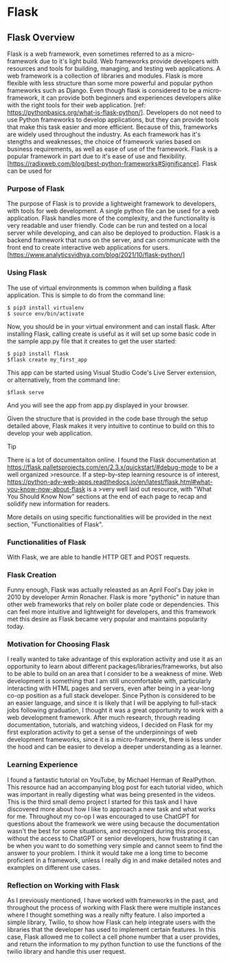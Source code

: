 # **Flask**

## **Flask Overview**
Flask is a web framework, even sometimes referred to as a micro-framework due to it's light build. Web frameworks provide developers
with resources and tools for building, managing, and testing web applications. A web framework is a collection of libraries and modules. Flask is more flexible 
with less structure than some more powerful and popular python frameworks such as Django. Even though flask is considered to be a micro-framework,
it can provide both beginners and experiences developers alike with the right tools for their web application. [ref: https://pythonbasics.org/what-is-flask-python/]. Developers do not need to use Python frameworks to develop applications, but they can provide tools that make this task easier and more efficient. Because of this, frameworks are widely used throughout the industry. As each framework has it's stengths and weaknesses, the choice of framework varies based on business requirements, as well as ease of use of the framework. Flask is a popular framework in part due to it's ease of use and flexibility. [https://radixweb.com/blog/best-python-frameworks#Significance]. Flask can be used for 

### **Purpose of Flask**
The purpose of Flask is to provide a lightweight framework to developers, with tools for web development. A single python file can be used for a web application. Flask handles more of the complexity, and the functionality is very readable and user friendly. Code can be run and tested on a local server while developing, and can also be deployed to production. Flask is a backend framework that runs on the server, and can communicate with the front end to create interactive web applications for users. [https://www.analyticsvidhya.com/blog/2021/10/flask-python/]

### **Using Flask**
The use of virtual environments is common when building a flask application. This is simple to do from the command line:
``` 
$ pip3 install virtualenv
$ source env/bin/activate
```
Now, you should be in your virtual environment and can install flask. After installing Flask, calling create is useful as it will set up some basic code in the sample app.py file that it creates to get the user started:
```
$ pip3 install flask
$flask create my_first_app
```
This app can be started using Visual Studio Code's Live Server extension, or alternatively, from the command line:
```
$flask serve
```
And you will see the app from app.py displayed in your browser. 

Given the structure that is provided in the code base through the setup detailed above, Flask makes it very intuitive to continue to build on this to develop your web application. 

>[!TIP]
>There is a lot of documentaiton online. I found the Flask documentation at https://flask.palletsprojects.com/en/2.3.x/quickstart/#debug-mode to be a well organized >resource. If a step-by-step learning resource is of interest, https://python-adv-web-apps.readthedocs.io/en/latest/flask.html#what-you-know-now-about-flask is a >very well laid out resource, with "What You Should Know Now" sections at the end of each page to recap and solidify new information for readers. 

More details on using specific functionalities will be provided in the next section, "Functionalities of Flask".

### **Functionalities of Flask**
With Flask, we are able to handle HTTP GET and POST requests. 

### **Flask Creation**
Funny enough, Flask was actually releasted as an April Fool's Day joke in 2010 by developer Armin Ronacher. Flask is more "pythonic" in nature than other web frameworks that rely on boiler plate code or dependencies. This can feel more intuitive and lightweight for developers, and this framework met this desire as Flask became very popular and maintains popularity today. 

### **Motivation for Choosing Flask**
I really wanted to take advantage of this exploration activity and use it as an opportunity to learn about different packages/libraries/frameworks, but also to be able to build on an area that I consider to be a weakness of mine. Web development is something that I am still uncomfortable with, particularly interacting with HTML pages and servers, even after being in a year-long co-op position as a full stack developer. Since Python is considered to be an easier language, and since it is likely that I will be applying to full-stack jobs following graduation, I thought it was a great opportunity to work with a web development framework. After much research, through reading documentation, tutorials, and watching videos, I decided on Flask for my first exploration activity to get a sense of the underpinnings of web development frameworks, since it is a micro-framework, there is less under the hood and can be easier to develop a deeper understanding as a learner. 

### **Learning Experience**
I found a fantastic tutorial on YouTube, by Michael Herman of RealPython. This resource had an accompanying blog post for each tutorial video, which was important in really digesting what was being presented in the videos. This is the third small demo project I started for this task and I have discovered more about how I like to approach a new task and what works for me. Throughout my co-op I was encouraged to use ChatGPT for questions about the framework we were using because the documentation wasn't the best for some situations, and recognized during this process, without the access to ChatGPT or senior developers, how frustrating it can be when you want to do something very simple and cannot seem to find the answer to your problem. I think it would take me a long time to become proficient in a framework, unless I really dig in and make detailed notes and examples on different use cases. 

### **Reflection on Working with Flask**
As I previously mentioned, I have worked with frameworks in the past, and throughout the process of working with Flask there were multiple instances where I thought something was a really nifty feature. I also imported a simple library, Twilio, to show how Flask can help integrate users with the libraries that the developer has used to implement certain features. In this case, Flask allowed me to collect a cell phone number that a user provides, and return the information to my python function to use the functions of the twilio library and handle this user request.  